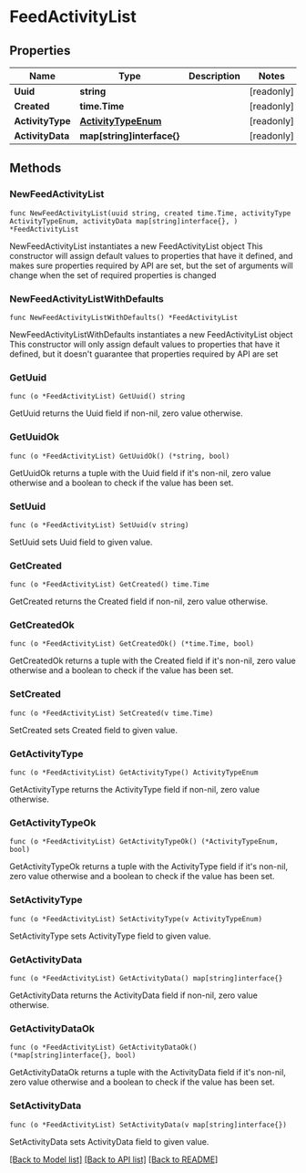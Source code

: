 # FeedActivityList

## Properties

Name | Type | Description | Notes
------------ | ------------- | ------------- | -------------
**Uuid** | **string** |  | [readonly] 
**Created** | **time.Time** |  | [readonly] 
**ActivityType** | [**ActivityTypeEnum**](ActivityTypeEnum.md) |  | [readonly] 
**ActivityData** | **map[string]interface{}** |  | [readonly] 

## Methods

### NewFeedActivityList

`func NewFeedActivityList(uuid string, created time.Time, activityType ActivityTypeEnum, activityData map[string]interface{}, ) *FeedActivityList`

NewFeedActivityList instantiates a new FeedActivityList object
This constructor will assign default values to properties that have it defined,
and makes sure properties required by API are set, but the set of arguments
will change when the set of required properties is changed

### NewFeedActivityListWithDefaults

`func NewFeedActivityListWithDefaults() *FeedActivityList`

NewFeedActivityListWithDefaults instantiates a new FeedActivityList object
This constructor will only assign default values to properties that have it defined,
but it doesn't guarantee that properties required by API are set

### GetUuid

`func (o *FeedActivityList) GetUuid() string`

GetUuid returns the Uuid field if non-nil, zero value otherwise.

### GetUuidOk

`func (o *FeedActivityList) GetUuidOk() (*string, bool)`

GetUuidOk returns a tuple with the Uuid field if it's non-nil, zero value otherwise
and a boolean to check if the value has been set.

### SetUuid

`func (o *FeedActivityList) SetUuid(v string)`

SetUuid sets Uuid field to given value.


### GetCreated

`func (o *FeedActivityList) GetCreated() time.Time`

GetCreated returns the Created field if non-nil, zero value otherwise.

### GetCreatedOk

`func (o *FeedActivityList) GetCreatedOk() (*time.Time, bool)`

GetCreatedOk returns a tuple with the Created field if it's non-nil, zero value otherwise
and a boolean to check if the value has been set.

### SetCreated

`func (o *FeedActivityList) SetCreated(v time.Time)`

SetCreated sets Created field to given value.


### GetActivityType

`func (o *FeedActivityList) GetActivityType() ActivityTypeEnum`

GetActivityType returns the ActivityType field if non-nil, zero value otherwise.

### GetActivityTypeOk

`func (o *FeedActivityList) GetActivityTypeOk() (*ActivityTypeEnum, bool)`

GetActivityTypeOk returns a tuple with the ActivityType field if it's non-nil, zero value otherwise
and a boolean to check if the value has been set.

### SetActivityType

`func (o *FeedActivityList) SetActivityType(v ActivityTypeEnum)`

SetActivityType sets ActivityType field to given value.


### GetActivityData

`func (o *FeedActivityList) GetActivityData() map[string]interface{}`

GetActivityData returns the ActivityData field if non-nil, zero value otherwise.

### GetActivityDataOk

`func (o *FeedActivityList) GetActivityDataOk() (*map[string]interface{}, bool)`

GetActivityDataOk returns a tuple with the ActivityData field if it's non-nil, zero value otherwise
and a boolean to check if the value has been set.

### SetActivityData

`func (o *FeedActivityList) SetActivityData(v map[string]interface{})`

SetActivityData sets ActivityData field to given value.



[[Back to Model list]](../README.md#documentation-for-models) [[Back to API list]](../README.md#documentation-for-api-endpoints) [[Back to README]](../README.md)


